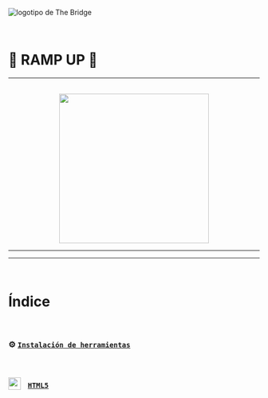 ![logotipo de The Bridge](https://user-images.githubusercontent.com/27650532/77754601-e8365180-702b-11ea-8bed-5bc14a43f869.png "logotipo de The Bridge")

<br>

# 🚀 RAMP UP 🚀
---

<br>

<div style='display: flex; justify-content: center'>
    <img src='./src/assets/index/html-css-js.png' style='width: 300px'/>
</div>

---
---

<br>

# Índice

<br>

### ⚙️ [`Instalación de herramientas`](./src/instalacion.md)


<br>

### <img src='./src/assets/index/html5.png' style="width: 25px; vertical-align: sub; margin-right: 10px"/> [`HTML5`](./src/html/html.md)

<br>

<!--- ### <img src='./src/assets/index/css3.png' style="width: 25px; vertical-align: sub; margin-right: 10px" /> [`CSS3`](./src/css/css.md) -->

<br>

<!--- ### <img src='./src/assets/index/js.png' style="width: 25px; vertical-align: sub; margin-right: 10px"/> [`Javascript`](./src/js/Readme.md) -->

<br>

<!--- ### <img src='./src/assets/index/git.png' style="width: 25px; vertical-align: sub; margin-right: 10px"/> [`Git y GitHub`](./src/ejercicio/git-y-github.md) -->

<br>

<!--- ### 🏰 [`Ejercicio: Web Personal`](./src/ejercicio/ejercicio-web-personal.md) -->

<!-- ### <img src='./src/assets/html5.png' style="width: 25px; vertical-align: sub; margin-right: 10px" /> [`JavaScript Basics`]() -->



